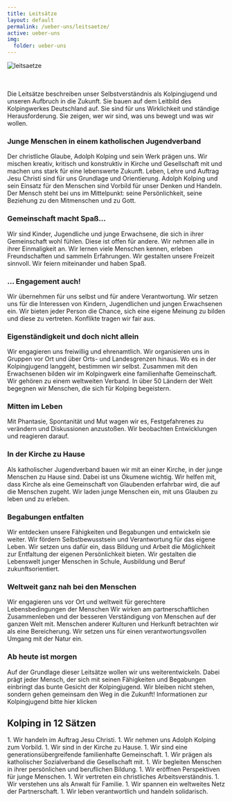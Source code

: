 ```yaml
---
title: Leitsätze
layout: default
permalink: /ueber-uns/leitsaetze/
active: ueber-uns
img:
  folder: ueber-uns
---
```


<div class="row" markdown="1">
<img class="img-fluid rounded" src="{% include img-link id='leitsaetze' %}" alt="leitsaetze">
<br><br><br>
<div class="col-12" markdown="1">

Die Leitsätze beschreiben unser Selbstverständnis als Kolpingjugend und unseren Aufbruch in die Zukunft. Sie bauen auf dem Leitbild des Kolpingwerkes Deutschland auf. Sie sind für uns Wirklichkeit und ständige Herausforderung. Sie zeigen, wer wir sind, was uns bewegt und was wir wollen.

### Junge Menschen in einem katholischen Jugendverband

Der christliche Glaube, Adolph Kolping und sein Werk prägen uns. Wir mischen kreativ, kritisch und konstruktiv in Kirche und Gesellschaft mit und machen uns stark für eine lebenswerte Zukunft.
Leben, Lehre und Auftrag Jesu Christi sind für uns Grundlage und Orientierung.
Adolph Kolping und sein Einsatz für den Menschen sind Vorbild für unser Denken und Handeln.
Der Mensch steht bei uns im Mittelpunkt: seine Persönlichkeit, seine Beziehung zu den Mitmenschen und zu Gott.

### Gemeinschaft macht Spaß...

Wir sind Kinder, Jugendliche und junge Erwachsene, die sich in ihrer Gemeinschaft wohl fühlen. Diese ist offen für andere. Wir nehmen alle in ihrer Einmaligkeit an.
Wir lernen viele Menschen kennen, erleben Freundschaften und sammeln Erfahrungen.
Wir gestalten unsere Freizeit sinnvoll.
Wir feiern miteinander und haben Spaß.

### ... Engagement auch!

Wir übernehmen für uns selbst und für andere Verantwortung. Wir setzen uns für die Interessen von Kindern, Jugendlichen und jungen Erwachsenen ein.
Wir bieten jeder Person die Chance, sich eine eigene Meinung zu bilden und diese zu vertreten. Konflikte tragen wir fair aus.

### Eigenständigkeit und doch nicht allein

Wir engagieren uns freiwillig und ehrenamtlich. Wir organisieren uns in Gruppen vor Ort und über Orts- und Landesgrenzen hinaus.
Wo es in der Kolpingjugend langgeht, bestimmen wir selbst.
Zusammen mit den Erwachsenen bilden wir im Kolpingwerk eine familienhafte Gemeinschaft.
Wir gehören zu einem weltweiten Verband. In über 50 Ländern der Welt begegnen wir Menschen, die sich für Kolping begeistern.

### Mitten im Leben

Mit Phantasie, Spontanität und Mut wagen wir es, Festgefahrenes zu verändern und Diskussionen anzustoßen. Wir beobachten Entwicklungen und reagieren darauf.

### In der Kirche zu Hause

Als katholischer Jugendverband bauen wir mit an einer Kirche, in der junge Menschen zu Hause sind. Dabei ist uns Ökumene wichtig.
Wir helfen mit, dass Kirche als eine Gemeinschaft von Glaubenden erfahrbar wird, die auf die Menschen zugeht.
Wir laden junge Menschen ein, mit uns Glauben zu leben und zu erleben.

### Begabungen entfalten

Wir entdecken unsere Fähigkeiten und Begabungen und entwickeln sie weiter. Wir fördern Selbstbewusstsein und Verantwortung für das eigene Leben.
Wir setzen uns dafür ein, dass Bildung und Arbeit die Möglichkeit zur Entfaltung der eigenen Persönlichkeit bieten.
Wir gestalten die Lebenswelt junger Menschen in Schule, Ausbildung und Beruf zukunftsorientiert.

### Weltweit ganz nah bei den Menschen

Wir engagieren uns vor Ort und weltweit für gerechtere Lebensbedingungen der Menschen
Wir wirken am partnerschaftlichen Zusammenleben und der besseren Verständigung von Menschen auf der ganzen Welt mit. Menschen anderer Kulturen und Herkunft betrachten wir als eine Bereicherung.
Wir setzen uns für einen verantwortungsvollen Umgang mit der Natur ein.

### Ab heute ist morgen

Auf der Grundlage dieser Leitsätze wollen wir uns weiterentwickeln. Dabei prägt jeder Mensch, der sich mit seinen Fähigkeiten und Begabungen einbringt das bunte Gesicht der Kolpingjugend.
Wir bleiben nicht stehen, sondern gehen gemeinsam den Weg in die Zukunft!
Informationen zur Kolpingjugend bitte hier klicken

## Kolping in 12 Sätzen

</div>

<div class="col-12" markdown="1">
1. Wir handeln im Auftrag Jesu Christi.
1. Wir nehmen uns Adolph Kolping zum Vorbild.
1. Wir sind in der Kirche zu Hause.
1. Wir sind eine generationsübergreifende familienhafte Gemeinschaft.
1. Wir prägen als katholischer Sozialverband die Gesellschaft mit.
1. Wir begleiten Menschen in ihrer persönlichen und beruflichen Bildung.
1. Wir eröffnen Perspektiven für junge Menschen.
1. Wir vertreten ein christliches Arbeitsverständnis.
1. Wir verstehen uns als Anwalt für Familie.
1. Wir spannen ein weltweites Netz der Partnerschaft.
1. Wir leben verantwortlich und handeln solidarisch.
</div>

</div>
